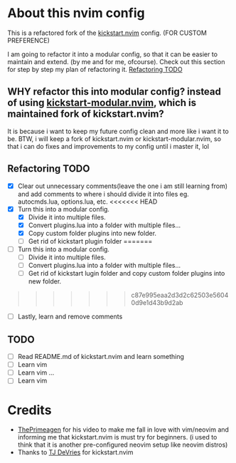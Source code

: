 # About this nvim config

This is a refactored fork of the [kickstart.nvim](https://github.com/nvim-lua/kickstart.nvim) config. (FOR CUSTOM PREFERENCE)

I am going to refactor it into a modular config, so that it can be easier to maintain and extend. (by me and for me, ofcourse).
Check out this section for step by step my plan of refactoring it. [Refactoring TODO](#refactoring-todo)

## WHY refactor this into modular config? instead of using [kickstart-modular.nvim](https://github.com/dam9000/kickstart-modular.nvim), which is maintained fork of kickstart.nvim?

It is because i want to keep my future config clean and more like i want it to be. BTW, i will keep a fork of kickstart.nvim or kickstart-modular.nvim, so that i  can do fixes and improvements to my config until i master it, lol

## Refactoring TODO

- [x] Clear out unnecessary comments(leave the one i am still learning from) and add comments to where i should divide it into files eg. autocmds.lua, options.lua, etc.
<<<<<<< HEAD
- [x] Turn this into a modular config.
    - [x] Divide it into multiple files.
    - [x] Convert plugins.lua into a folder with multiple files...
    - [x] Copy custom folder plugins into new folder.
    - [ ] Get rid of kickstart plugin folder
=======
- [ ] Turn this into a modular config.
    - [ ] Divide it into multiple files.
    - [ ] Convert plugins.lua into a folder with multiple files...
    - [ ] Get rid of kickstart lugin folder and copy custom folder plugins into new folder.
>>>>>>> c87e995eaa2d3d2c62503e56040d9e1d43b9d2ab
- [ ] Lastly, learn and remove comments

## TODO

- [ ] Read README.md of kickstart.nvim and learn something
- [ ] Learn vim
- [ ] Learn vim
...
- [ ] Learn vim

# Credits

- [ThePrimeagen](https://github.com/ThePrimeagen) for his video to make me fall in love with vim/neovim and informing me that kickstart.nvim is must try for beginners. (i used to think that it is another pre-configured neovim setup like neovim distros)
- Thanks to [TJ DeVries](https://github.com/tjdevries) for kickstart.nvim
